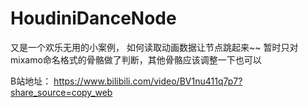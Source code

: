 # HoudiniDanceNode
又是一个欢乐无用的小案例，
如何读取动画数据让节点跳起来~~
暂时只对mixamo命名格式的骨骼做了判断，其他骨骼应该调整一下也可以

B站地址：
https://www.bilibili.com/video/BV1nu411q7p7?share_source=copy_web
